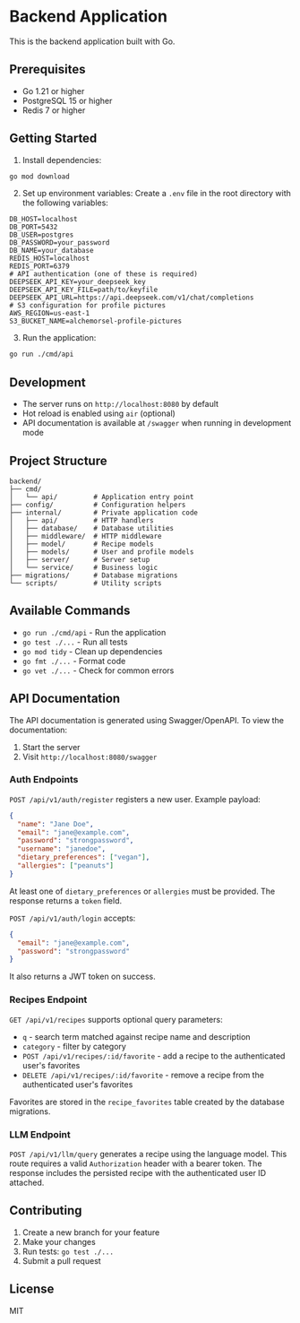 # Backend Application

This is the backend application built with Go.

## Prerequisites

- Go 1.21 or higher
- PostgreSQL 15 or higher
- Redis 7 or higher

## Getting Started

1. Install dependencies:
```bash
go mod download
```

2. Set up environment variables:
Create a `.env` file in the root directory with the following variables:
```
DB_HOST=localhost
DB_PORT=5432
DB_USER=postgres
DB_PASSWORD=your_password
DB_NAME=your_database
REDIS_HOST=localhost
REDIS_PORT=6379
# API authentication (one of these is required)
DEEPSEEK_API_KEY=your_deepseek_key
DEEPSEEK_API_KEY_FILE=path/to/keyfile
DEEPSEEK_API_URL=https://api.deepseek.com/v1/chat/completions
# S3 configuration for profile pictures
AWS_REGION=us-east-1
S3_BUCKET_NAME=alchemorsel-profile-pictures
```

3. Run the application:
```bash
go run ./cmd/api
```

## Development

- The server runs on `http://localhost:8080` by default
- Hot reload is enabled using `air` (optional)
- API documentation is available at `/swagger` when running in development mode

## Project Structure

```
backend/
├── cmd/
│   └── api/         # Application entry point
├── config/          # Configuration helpers
├── internal/        # Private application code
│   ├── api/         # HTTP handlers
│   ├── database/    # Database utilities
│   ├── middleware/  # HTTP middleware
│   ├── model/       # Recipe models
│   ├── models/      # User and profile models
│   ├── server/      # Server setup
│   └── service/     # Business logic
├── migrations/      # Database migrations
└── scripts/         # Utility scripts
```

## Available Commands

- `go run ./cmd/api` - Run the application
- `go test ./...` - Run all tests
- `go mod tidy` - Clean up dependencies
- `go fmt ./...` - Format code
- `go vet ./...` - Check for common errors

## API Documentation

The API documentation is generated using Swagger/OpenAPI. To view the documentation:

1. Start the server
2. Visit `http://localhost:8080/swagger`

### Auth Endpoints

`POST /api/v1/auth/register` registers a new user. Example payload:

```json
{
  "name": "Jane Doe",
  "email": "jane@example.com",
  "password": "strongpassword",
  "username": "janedoe",
  "dietary_preferences": ["vegan"],
  "allergies": ["peanuts"]
}
```

At least one of `dietary_preferences` or `allergies` must be provided. The response returns a `token` field.

`POST /api/v1/auth/login` accepts:

```json
{
  "email": "jane@example.com",
  "password": "strongpassword"
}
```

It also returns a JWT token on success.

### Recipes Endpoint

`GET /api/v1/recipes` supports optional query parameters:

- `q` - search term matched against recipe name and description
- `category` - filter by category
- `POST /api/v1/recipes/:id/favorite` - add a recipe to the authenticated user's favorites
- `DELETE /api/v1/recipes/:id/favorite` - remove a recipe from the authenticated user's favorites

Favorites are stored in the `recipe_favorites` table created by the database migrations.

### LLM Endpoint

`POST /api/v1/llm/query` generates a recipe using the language model. This route
requires a valid `Authorization` header with a bearer token. The response
includes the persisted recipe with the authenticated user ID attached.

## Contributing

1. Create a new branch for your feature
2. Make your changes
3. Run tests: `go test ./...`
4. Submit a pull request

## License

MIT 